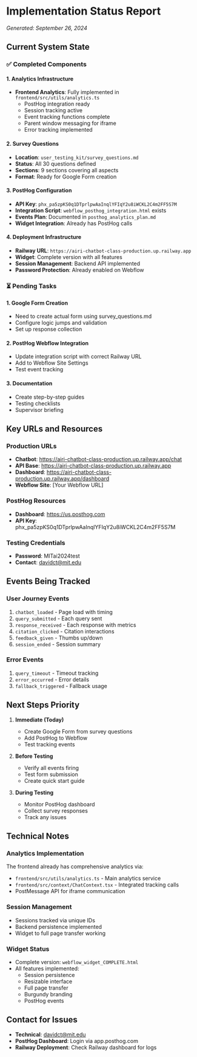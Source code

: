 # Implementation Status Report
*Generated: September 26, 2024*

## Current System State

### ✅ Completed Components

#### 1. Analytics Infrastructure
- **Frontend Analytics**: Fully implemented in `frontend/src/utils/analytics.ts`
  - PostHog integration ready
  - Session tracking active
  - Event tracking functions complete
  - Parent window messaging for iframe
  - Error tracking implemented

#### 2. Survey Questions
- **Location**: `user_testing_kit/survey_questions.md`
- **Status**: All 30 questions defined
- **Sections**: 9 sections covering all aspects
- **Format**: Ready for Google Form creation

#### 3. PostHog Configuration
- **API Key**: `phx_pa5zpKS0q1DTprlpwAaInqlYFIqY2u8iWCKL2C4m2FF5S7M`
- **Integration Script**: `webflow_posthog_integration.html` exists
- **Events Plan**: Documented in `posthog_analytics_plan.md`
- **Widget Integration**: Already has PostHog calls

#### 4. Deployment Infrastructure
- **Railway URL**: `https://airi-chatbot-class-production.up.railway.app`
- **Widget**: Complete version with all features
- **Session Management**: Backend API implemented
- **Password Protection**: Already enabled on Webflow

### ⏳ Pending Tasks

#### 1. Google Form Creation
- Need to create actual form using survey_questions.md
- Configure logic jumps and validation
- Set up response collection

#### 2. PostHog Webflow Integration
- Update integration script with correct Railway URL
- Add to Webflow Site Settings
- Test event tracking

#### 3. Documentation
- Create step-by-step guides
- Testing checklists
- Supervisor briefing

## Key URLs and Resources

### Production URLs
- **Chatbot**: https://airi-chatbot-class-production.up.railway.app/chat
- **API Base**: https://airi-chatbot-class-production.up.railway.app
- **Dashboard**: https://airi-chatbot-class-production.up.railway.app/dashboard
- **Webflow Site**: [Your Webflow URL]

### PostHog Resources
- **Dashboard**: https://us.posthog.com
- **API Key**: phx_pa5zpKS0q1DTprlpwAaInqlYFIqY2u8iWCKL2C4m2FF5S7M

### Testing Credentials
- **Password**: MITai2024test
- **Contact**: davidct@mit.edu

## Events Being Tracked

### User Journey Events
1. `chatbot_loaded` - Page load with timing
2. `query_submitted` - Each query sent
3. `response_received` - Each response with metrics
4. `citation_clicked` - Citation interactions
5. `feedback_given` - Thumbs up/down
6. `session_ended` - Session summary

### Error Events
1. `query_timeout` - Timeout tracking
2. `error_occurred` - Error details
3. `fallback_triggered` - Fallback usage

## Next Steps Priority

1. **Immediate (Today)**
   - Create Google Form from survey questions
   - Add PostHog to Webflow
   - Test tracking events

2. **Before Testing**
   - Verify all events firing
   - Test form submission
   - Create quick start guide

3. **During Testing**
   - Monitor PostHog dashboard
   - Collect survey responses
   - Track any issues

## Technical Notes

### Analytics Implementation
The frontend already has comprehensive analytics via:
- `frontend/src/utils/analytics.ts` - Main analytics service
- `frontend/src/context/ChatContext.tsx` - Integrated tracking calls
- PostMessage API for iframe communication

### Session Management
- Sessions tracked via unique IDs
- Backend persistence implemented
- Widget to full page transfer working

### Widget Status
- Complete version: `webflow_widget_COMPLETE.html`
- All features implemented:
  - Session persistence
  - Resizable interface
  - Full page transfer
  - Burgundy branding
  - PostHog events

## Contact for Issues
- **Technical**: davidct@mit.edu
- **PostHog Dashboard**: Login via app.posthog.com
- **Railway Deployment**: Check Railway dashboard for logs